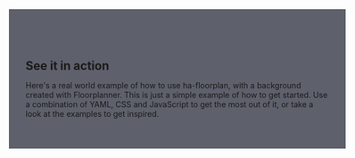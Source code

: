 
<div class="page__hero--overlay" style="width: calc(100% + 40px); margin-left: -20px;padding:60px 30px 40px 30px;background-color: #5e616c; background-image: url('/ha-floorplan/assets/images/bg-frontpage.png');">
   <div class="wrapper">
      <h1 id="page-title" class="page__title" style="font-size:1.5em">See it in action</h1>
      <p class="page__lead">Here's a real world example of how to use ha-floorplan, with a background created with Floorplanner. This is just a simple example of how to get started. Use a combination of YAML, CSS and JavaScript to get the most out of it, or take a look at the examples to get inspired.
      </p>
      <div class="example_wrapper">
         <script src="docs/floorplan/floorplan-examples.js"></script>
         <link rel="stylesheet" href="assets/css/tabs.css">
         <div class="tabcontent-container size-auto">
            <div data-tab="floorplanner_home-floorplan">
               <floorplan-examples examplespath="docs/floorplan/examples" data-include="floorplanner_home"></floorplan-examples>
            </div>
         </div>
      </div>
   </div>
</div>



